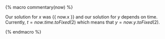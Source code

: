 {% macro commentary(now) %}

Our solution for $x$ was {{ now.x }} and our solution for $y$ depends on time. Currently, $t={{ now.time.toFixed(2) }}$ which means that $y={{ now.y.toFixed(2) }}$.

{% endmacro %}
